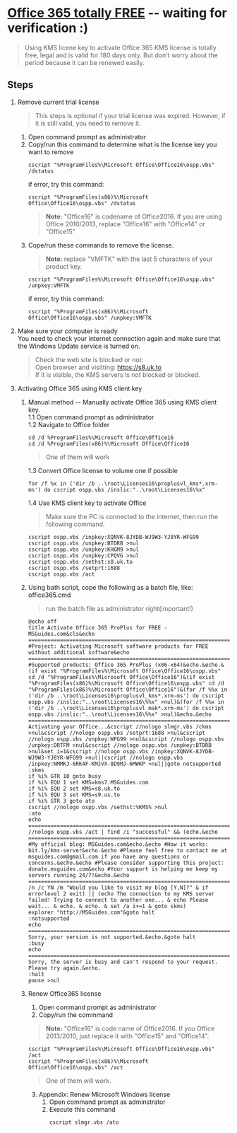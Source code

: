 # [Office 365 totally FREE](https://msguides.com/office-365) -- waiting for verification :)
> Using KMS licene key to activate Office 365
> KMS license is totally free, legal and is valid for 180 days only. But don't worry about the period because it can be renewed easily.

## Steps
1. Remove current trial license
    > This steps is optional if your trial license was expired. However, if it is still valid, you need to remove it.
    1. Open command prompt as administrator
    2. Copy/run this command to determine what is the license key you want to remove
        ```
        cscript "%ProgramFiles%\Microsoft Office\Office16\ospp.vbs" /dstatus
        ```
        if error, try this command:
        ```
        cscript "%ProgramFiles(x86)%\Microsoft Office\Office16\ospp.vbs" /dstatus
        ```
        > **Note:** "Office16" is codename of Office2016. If you are using Office 2010/2013, replace "Office16" with "Office14" or "Office15"
    3. Cope/run these commands to remove the license.
        > **Note:** replace "VMFTK" with the last 5 characters of your product key.
        ```
        cscript "%ProgramFiles%\Microsoft Office\Office16\ospp.vbs" /unpkey:VMFTK
        ```
        if error, try this command:
        ```
        cscript "%ProgramFiles(x86)%\Microsoft Office\Office16\ospp.vbs" /unpkey:VMFTK
        ```
2. Make sure your computer is ready  
    You need to check your internet connection again and make sure that the Windows Update service is turned on. 
    > Check the web site is blocked or not:  
    > Open browser and visitting: https://s8.uk.to   
    > If it is visible, the KMS servers is not blocked or blocked.
3. Activating Office 365 using KMS client key
    1. Manual method -- Manually activate Office 365 using KMS client key.  
        1.1 Open command prompt as administrator  
        1.2 Navigate to Office folder 
        ```
        cd /d %ProgramFiles%\Microsoft Office\Office16
        cd /d %ProgramFiles(x86)%\Microsoft Office\Office16
        ``` 
        > One of them  will work  

        1.3 Convert Office license to volume one if possible 
        ```
        for /f %x in ('dir /b ..\root\Licenses16\proplusvl_kms*.xrm-ms') do cscript ospp.vbs /inslic:"..\root\Licenses16\%x"
        ```
        1.4 Use KMS client key to activate Office
        > Make sure the PC is connected to the internet, then run the following command.
        ``` 
        cscript ospp.vbs /inpkey:XQNVK-8JYDB-WJ9W3-YJ8YR-WFG99
        cscript ospp.vbs /unpkey:BTDRB >nul
        cscript ospp.vbs /unpkey:KHGM9 >nul
        cscript ospp.vbs /unpkey:CPQVG >nul
        cscript ospp.vbs /sethst:s8.uk.to
        cscript ospp.vbs /setprt:1688
        cscript ospp.vbs /act
        ```
    2. Using bath script, cope the following as a batch file, like: office365.cmd
        > run the batch file as administrator right(important!)
        ```
        @echo off
        title Activate Office 365 ProPlus for FREE - MSGuides.com&cls&echo =====================================================================================&echo #Project: Activating Microsoft software products for FREE without additional software&echo =====================================================================================&echo.&echo #Supported products: Office 365 ProPlus (x86-x64)&echo.&echo.&(if exist "%ProgramFiles%\Microsoft Office\Office16\ospp.vbs" cd /d "%ProgramFiles%\Microsoft Office\Office16")&(if exist "%ProgramFiles(x86)%\Microsoft Office\Office16\ospp.vbs" cd /d "%ProgramFiles(x86)%\Microsoft Office\Office16")&(for /f %%x in ('dir /b ..\root\Licenses16\proplusvl_kms*.xrm-ms') do cscript ospp.vbs /inslic:"..\root\Licenses16\%%x" >nul)&(for /f %%x in ('dir /b ..\root\Licenses16\proplusvl_mak*.xrm-ms') do cscript ospp.vbs /inslic:"..\root\Licenses16\%%x" >nul)&echo.&echo ============================================================================&echo Activating your Office...&cscript //nologo slmgr.vbs /ckms >nul&cscript //nologo ospp.vbs /setprt:1688 >nul&cscript //nologo ospp.vbs /unpkey:WFG99 >nul&cscript //nologo ospp.vbs /unpkey:DRTFM >nul&cscript //nologo ospp.vbs /unpkey:BTDRB >nul&set i=1&cscript //nologo ospp.vbs /inpkey:XQNVK-8JYDB-WJ9W3-YJ8YR-WFG99 >nul||cscript //nologo ospp.vbs /inpkey:NMMKJ-6RK4F-KMJVX-8D9MJ-6MWKP >nul||goto notsupported
        :skms
        if %i% GTR 10 goto busy
        if %i% EQU 1 set KMS=kms7.MSGuides.com
        if %i% EQU 2 set KMS=s8.uk.to
        if %i% EQU 3 set KMS=s9.us.to
        if %i% GTR 3 goto ato
        cscript //nologo ospp.vbs /sethst:%KMS% >nul
        :ato
        echo ============================================================================&echo.&echo.&cscript //nologo ospp.vbs /act | find /i "successful" && (echo.&echo ============================================================================&echo.&echo #My official blog: MSGuides.com&echo.&echo #How it works: bit.ly/kms-server&echo.&echo #Please feel free to contact me at msguides.com@gmail.com if you have any questions or concerns.&echo.&echo #Please consider supporting this project: donate.msguides.com&echo #Your support is helping me keep my servers running 24/7!&echo.&echo ============================================================================&choice /n /c YN /m "Would you like to visit my blog [Y,N]?" & if errorlevel 2 exit) || (echo The connection to my KMS server failed! Trying to connect to another one... & echo Please wait... & echo. & echo. & set /a i+=1 & goto skms)
        explorer "http://MSGuides.com"&goto halt
        :notsupported
        echo ============================================================================&echo.&echo Sorry, your version is not supported.&echo.&goto halt
        :busy
        echo ============================================================================&echo.&echo Sorry, the server is busy and can't respond to your request. Please try again.&echo.
        :halt
        pause >nul
        ```
    3. Renew Office365 license
        1. Open command prompt as administrator
        2. Copy/run the commmand
        > **Note:** "Office16" is code name of Office2016. If you Office 2013/2010, just replace it with "Office15" and "Office14".
        ```
        cscript "%ProgramFiles%\Microsoft Office\Office16\ospp.vbs" /act
        cscript "%ProgramFiles(x86)%\Microsoft Office\Office16\ospp.vbs" /act
        ```
        > One of them will work.
        3. Appendix: Renew Microsoft Windows license
            1. Open command prompt as adminstrator
            2. Execute this command
                ```
                cscript slmgr.vbs /ato
                ```
   
